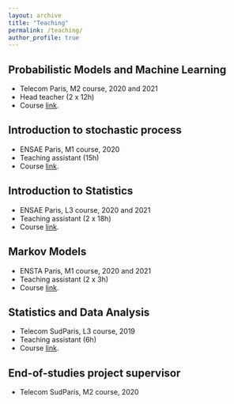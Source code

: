 ```yaml
---
layout: archive
title: "Teaching"
permalink: /teaching/
author_profile: true
---
```


## Probabilistic Models and Machine Learning

- Telecom Paris, M2 course, 2020 and 2021
- Head teacher (2 x 12h)
- Course [link](https://synapses.telecom-paris.fr/catalogue/2019-2020/ue/12263/IA304-probabilistic-models-and-machine-learning).

## Introduction to stochastic process

- ENSAE Paris, M1 course, 2020
- Teaching assistant (15h)
- Course [link](https://www.ensae.fr/en/courses/introduction-to-stochastic-processes/).


## Introduction to Statistics

- ENSAE Paris, L3 course, 2020 and 2021
- Teaching assistant (2 x 18h)
- Course [link](https://www.ensae.fr/en/courses/introduction-to-statistics/).


## Markov Models

- ENSTA Paris, M1 course, 2020 and 2021
- Teaching assistant (2 x 3h)
- Course [link](https://synapses.ensta-paris.fr/catalogue/2020-2021/ue/5102/MA202-modeles-de-markov).


## Statistics and Data Analysis

- Telecom SudParis, L3 course, 2019
- Teaching assistant (6h)
- Course [link](https://enseignements.telecom-sudparis.eu/fiche.php?m=21054&l=en).


## End-of-studies project supervisor

- Telecom SudParis, M2 course, 2020

